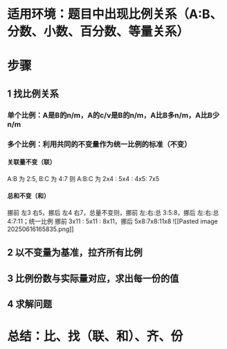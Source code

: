 # 适用环境：题目中出现比例关系（A:B、分数、小数、百分数、等量关系）
# 步骤
## 1 找比例关系
### 单个比例：A是B的n/m，A的c/v是B的n/m，A比B多n/m，A比B少n/m
### 多个比例：利用共同的不变量作为统一比例的标准（不变）
#### 关联量不变（联）
A:B 为 2:5, B:C 为 4:7 则 A:B:C 为 2x4 : 5x4 : 4x5: 7x5
#### 总和不变（和）
挪前 左3 右5，挪后 左4 右7，总量不变则，挪前 左:右:总 3:5:8，挪后 左:右:总 4:7:11；统一比例 挪前 3x11 : 5x11 : 8x11，挪后 5x8:7x8:11x8
![[Pasted image 20250616165835.png]]
## 2 以不变量为基准，拉齐所有比例
## 3 比例份数与实际量对应，求出每一份的值
## 4 求解问题

# 总结：比、找（联、和）、齐、份